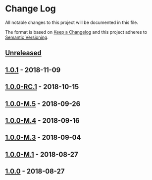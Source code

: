 # Change Log

All notable changes to this project will be documented in this file.

The format is based on [Keep a Changelog](http://keepachangelog.com/)
and this project adheres to [Semantic Versioning](http://semver.org/).

## [Unreleased][]

[Unreleased]: https://github.com/atomist/automation-client-ext-raven/compare/1.0.1...HEAD

## [1.0.1][] - 2018-11-09

[1.0.1]: https://github.com/atomist/automation-client-ext-raven/compare/1.0.0-RC.1...1.0.1

## [1.0.0-RC.1][] - 2018-10-15

[1.0.0-RC.1]: https://github.com/atomist/automation-client-ext-raven/compare/1.0.0-M.5...1.0.0-RC.1

## [1.0.0-M.5][] - 2018-09-26

[1.0.0-M.5]: https://github.com/atomist/automation-client-ext-raven/compare/1.0.0-M.4...1.0.0-M.5

## [1.0.0-M.4][] - 2018-09-16

[1.0.0-M.4]: https://github.com/atomist/automation-client-ext-raven/compare/1.0.0-M.3...1.0.0-M.4

## [1.0.0-M.3][] - 2018-09-04

[1.0.0-M.3]: https://github.com/atomist/automation-client-ext-raven/compare/1.0.0-M.1...1.0.0-M.3

## [1.0.0-M.1][] - 2018-08-27

[1.0.0-M.1]: https://github.com/atomist/automation-client-ext-raven/compare/1.0.0...1.0.0-M.1

## [1.0.0][] - 2018-08-27

[1.0.0]: https://github.com/atomist/automation-client-ext-raven/tree/0.1.0
